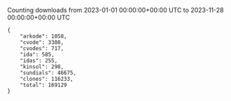 
Counting downloads from 2023-01-01 00:00:00+00:00 UTC to 2023-11-28 00:00:00+00:00 UTC

```
{
    "arkode": 1058,
    "cvode": 3308,
    "cvodes": 717,
    "ida": 585,
    "idas": 255,
    "kinsol": 298,
    "sundials": 46675,
    "clones": 116233,
    "total": 169129
}
```
